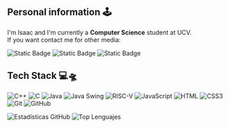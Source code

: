 
## Personal information 🕹️​

I'm Isaac and I'm currently a **Computer Science** student at UCV. 
<br>
If you want contact me for other media:

![Static Badge](https://img.shields.io/badge/gmail-EF4E4E?style=for-the-badge&logo=gmail&logoColor=white&link=mailto%3Aisaacpereztouceda%40gmail.com)
![Static Badge](https://img.shields.io/badge/Discord-A54CF3?style=for-the-badge&logo=discord&logoColor=white&link=https%3A%2F%2Fdiscordapp.com%2Fusers%2Fvolkkaiser)
![Static Badge](https://img.shields.io/badge/Steam-black?style=for-the-badge&logo=steam&logoColor=white&link=https%3A%2F%2Fsteamcommunity.com%2Fid%2FVolkKaiser%2F)

## Tech Stack 💻🛸​

![C++](https://img.shields.io/badge/C++-00599C?style=for-the-badge&logo=c%2B%2B&logoColor=white)
![C](https://img.shields.io/badge/C-A8B9CC?style=for-the-badge&logo=c&logoColor=black)
![Java](https://img.shields.io/badge/Java-%237967CB?style=for-the-badge&logo=openjdk&logoColor=white)
![Java Swing](https://img.shields.io/badge/Java_Swing-ED8B00?style=for-the-badge&logo=openjdk&logoColor=white)
![RISC-V](https://img.shields.io/badge/RISC--V-011A4D?style=for-the-badge&logo=riscv&logoColor=white)
![JavaScript](https://img.shields.io/badge/JavaScript-F7DF1E?style=for-the-badge&logo=javascript&logoColor=black)
![HTML](https://img.shields.io/badge/HTML-E34F26?style=for-the-badge&logo=html5&logoColor=white)
![CSS3](https://img.shields.io/badge/CSS3-1572B6?style=for-the-badge&logo=css3&logoColor=white)
![Git](https://img.shields.io/badge/Git-F05032?style=for-the-badge&logo=git&logoColor=white)
![GitHub](https://img.shields.io/badge/GitHub-181717?style=for-the-badge&logo=github&logoColor=white)


![Estadísticas GitHub](https://github-readme-stats.vercel.app/api?username=IsaacTou&show_icons=true&theme=dark)
![Top Lenguajes](https://github-readme-stats.vercel.app/api/top-langs/?username=IsaacTou&layout=compact&theme=dark)
